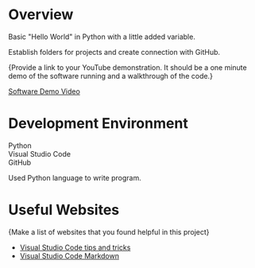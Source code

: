 # Overview

Basic "Hello World" in Python with a little added variable.

Establish folders for projects and create connection with GitHub.

{Provide a link to your YouTube demonstration.  It should be a one minute demo of the software running and a walkthrough of the code.}

[Software Demo Video](http://youtube.link.goes.here)

# Development Environment

Python  
Visual Studio Code  
GitHub

Used Python language to write program.

# Useful Websites

{Make a list of websites that you found helpful in this project}
* [Visual Studio Code tips and tricks](https://code.visualstudio.com/docs/getstarted/tips-and-tricks#vscode)
* [Visual Studio Code Markdown](https://code.visualstudio.com/Docs/languages/markdown)